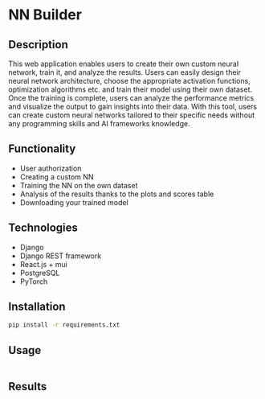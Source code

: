 # NN Builder

## Description

This web application enables users to create their own custom neural network, train it, and analyze the results. Users can easily design their neural network architecture, choose the appropriate activation functions, optimization algorithms etc. and train their model using their own dataset. Once the training is complete, users can analyze the performance metrics and visualize the output to gain insights into their data. With this tool, users can create custom neural networks tailored to their specific needs without any programming skills and AI frameworks knowledge.

## Functionality

* User authorization
* Creating a custom NN
* Training the NN on the own dataset
* Analysis of the results thanks to the plots and scores table
* Downloading your trained model

## Technologies

* Django
* Django REST framework
* React.js + mui
* PostgreSQL
* PyTorch

## Installation

```bash
pip install -r requirements.txt
```

## Usage

```python

```

## Results


